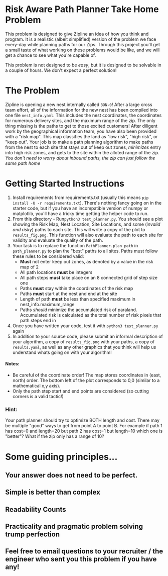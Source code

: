 # Risk Aware Path Planner Take Home Problem

This problem is designed to give Zipline an idea of how you think and program.
It is a realistic (albeit simplified) version of the problem we face every-day
while planning paths for our Zips. Through this project you'll get a small taste of what
working on these problems would be like, and we will get a chance to see what you're capable
of.

This problem is not designed to be _easy_, but it is designed to be solvable in a couple
of hours. We don't expect a perfect solution!

# The Problem
Zipline is opening a new nest internally called `BON-0`! After a large cross team effort,
all of the information for the new nest has been compiled into one file `nest_info.yaml`.
This includes the nest coordinates, the coordinates for numerous delivery sites, and the maximum range of the zip.
The only thing missing is the paths to get to those excited customers!
After diligent work by the geographical information team, you have also been provided with a "risk map".
This map classifies the land as "low risk", "high risk", or "keep out".
Your job is to make a path planning algorithm to make paths from the nest to each site that stays out of
keep out zones, _minimizes_ entry into high risk zones, and gets to the site within the alloted range of the zip. _You don't need to worry about inbound paths, the zip can just follow the same path home_

# Getting Started Instructions

1. Install requirements from requirements.txt (usually this means `pip install -U -r requirements.txt`). There's nothing fancy going on in the starter code, but if you have an incompatible version of numpy or matplotlib, you'll have a tricky time getting the helper code to run.
2. From this directory - Run`python3 test_planner.py`. You should see a plot showing the Risk Map, Nest Location, Site Locations, and some (_invalid and risky_) paths to each site. This will write a copy of the plot to `results_fig.png`. This function will also evaluate the path to each site for validity and evaluate the quality of the path.
3. Your task is to replace the function `PathPlanner.plan_path` in `path_planner.py` to plan the "best" paths to all sites. Paths must follow these rules to be considered valid:
    - __Must__ not enter keep out zones, as denoted by a value in the risk map of 2
    - All path locations __must__ be integers
    - All path steps __must__ take place on an 8 connected grid of step size one
    - Paths __must__ stay within the coordinates of the risk map
    - Paths __must__ start at the nest and end at the site
    - Length of path __must__ be less than specified maximum in nest_info.maximum_range
    - Paths _should_ minimize the accumulated risk of paraland. Accumulated risk is calculated as the total number of risk pixels that path steps end in
4. Once you have written your code, test it with `python3 test_planner.py` again
5. In addition to your source code, please submit an informal description of your algorithm, a copy of `results_fig.png` with your paths, a copy of `results.yaml`, as well as any other graphics that you think will help us understand whats going on with your algorithm!


#### Notes:

- Be careful of the coordinate order! The map stores coordinates in (east, north) order. The bottom left of the plot corresponds to 0,0 (similar to a mathematical x,y axis).
-  Only the path step start and end points are considered (so cutting corners is a valid tactic!)

### Hint:
Your path planner should try to optimize BOTH length and cost. There may be multiple "good" ways to get from point A to point B. For example if path 1 has cost=0 and length=20 but path 2 has cost=1 but length=10 which one is "better"? What if the zip only has a range of 10?


# Some guiding principles...

## Your answer does not need to be perfect.

## Simple is better than complex

## Readability Counts

## Practicality and pragmatic problem solving trump perfection

## Feel free to email questions to your recruiter / the engineer who sent you this problem if you have any!